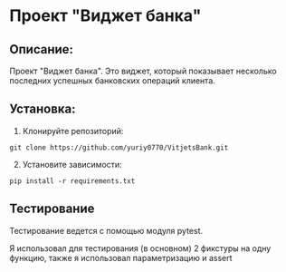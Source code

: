 
# Проект "Виджет банка"

## Описание:

Проект "Виджет банка". Это виджет, который показывает несколько последних успешных банковских операций клиента.

## Установка:

1. Клонируйте репозиторий:
```
git clone https://github.com/yuriy0770/VitjetsBank.git
```

2. Установите зависимости:
```
pip install -r requirements.txt
```

## Тестирование

Тестирование ведется с помощью модуля pytest.

Я использовал для тестирования (в основном) 2 фикстуры на одну функцию,
также я использовал параметризацию и assert




